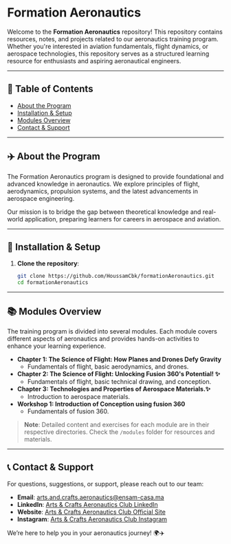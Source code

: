 # Formation Aeronautics

Welcome to the **Formation Aeronautics** repository! 
This repository contains resources, notes, and projects related to our aeronautics training program. Whether you're interested in aviation fundamentals, flight dynamics, or aerospace technologies, this repository serves as a structured learning resource for enthusiasts and aspiring aeronautical engineers.

---

## 📑 Table of Contents

- [About the Program](#about-the-program)
- [Installation & Setup](#installation--setup)
- [Modules Overview](#modules-overview)
- [Contact & Support](#contact--support)

---

## ✈️ About the Program

The Formation Aeronautics program is designed to provide foundational and advanced knowledge in aeronautics. We explore principles of flight, aerodynamics, propulsion systems, and the latest advancements in aerospace engineering.

Our mission is to bridge the gap between theoretical knowledge and real-world application, preparing learners for careers in aerospace and aviation.

---

## 🚀 Installation & Setup

1. **Clone the repository**:
    ```bash
    git clone https://github.com/HoussamCbk/formationAeronautics.git
    cd formationAeronautics
    ```
---

## 📚 Modules Overview

The training program is divided into several modules. Each module covers different aspects of aeronautics and provides hands-on activities to enhance your learning experience.

- **Chapter 1: The Science of Flight: How Planes and Drones Defy Gravity**
  - Fundamentals of flight, basic aerodynamics, and drones.
- **Chapter 2: The Science of Flight: Unlocking Fusion 360's Potential! ✨**
  - Fundamentals of flight, basic technical drawing, and conception.
- **Chapter 3: Technologies and Properties of Aerospace Materials.✨**
  - Introduction to aerospace materials.
- **Workshop 1: Introduction of Conception using fusion 360**
  - Fundamentals of fusion 360.


> **Note**: Detailed content and exercises for each module are in their respective directories. Check the `/modules` folder for resources and materials.

---

## 📞 Contact & Support

For questions, suggestions, or support, please reach out to our team:

- **Email**: [arts.and.crafts.aeronautics@ensam-casa.ma](mailto:arts.and.crafts.aeronautics@ensam-casa.ma)
- **LinkedIn**: [Arts & Crafts Aeronautics Club LinkedIn](https://www.linkedin.com/company/71063102)
- **Website**: [Arts & Crafts Aeronautics Club Official Site](https://hub-aeronautics.ensamc.me)
- **Instagram**: [Arts & Crafts Aeronautics Club Instagram](https://www.instagram.com/arts_et_metiers_aeronautics/)

We’re here to help you in your aeronautics journey! 🌍✈️

